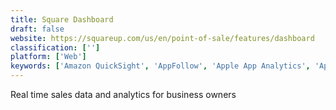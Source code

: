```yaml
---
title: Square Dashboard
draft: false 
website: https://squareup.com/us/en/point-of-sale/features/dashboard
classification: ['']
platform: ['Web']
keywords: ['Amazon QuickSight', 'AppFollow', 'Apple App Analytics', 'Appwharf', 'Dasheroo', 'GrapheneDB', 'LeafOps', 'OyaPay', 'Paytouch', 'Skarpline', 'Square Contactless Reader', 'Square Register', 'Square Terminal', 'Stripe Terminal', 'Teamgrid', 'Virtual Terminal by Square', 'Vitally', 'Zoho Projects']
---
```

Real time sales data and analytics for business owners